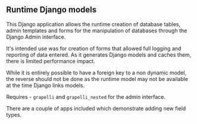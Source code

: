 ## Runtime Django models

This Django application allows the runtime creation of database tables, admin templates and forms for the manipulation
of databases through the Django Admin interface.

It's intended use was for creation of forms that allowed full logging and reporting of data entered.  As it generates
Django models and caches them, there is limited performance impact.

While it is entirely possible to have a foreign key to a non dynamic model, the reverse should not be done as the 
runtime model may not be available at the time Django links models.

Requires - `grapelli` and `grapelli_nested` for the admin interface.

There are a couple of apps included which demonstrate adding new field types. 
